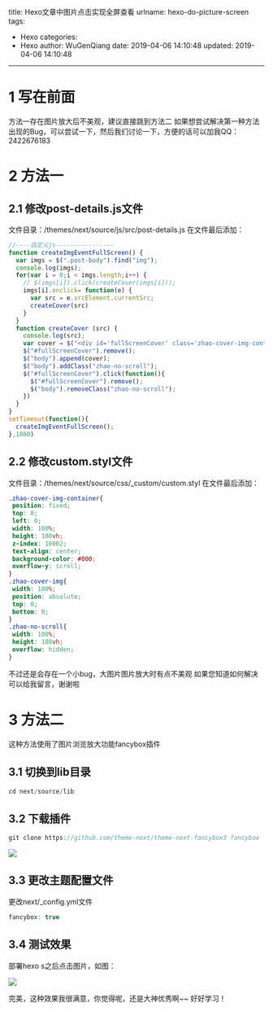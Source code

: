 title: Hexo文章中图片点击实现全屏查看
urlname: hexo-do-picture-screen
tags:
  - Hexo
categories:
  - Hexo
author: WuGenQiang
date: 2019-04-06 14:10:48
updated: 2019-04-06 14:10:48
---
# 1 写在前面
方法一存在图片放大后不美观，建议直接跳到方法二
如果想尝试解决第一种方法出现的Bug，可以尝试一下，然后我们讨论一下，方便的话可以加我QQ：2422676183

# 2 方法一
## 2.1 修改post-details.js文件

文件目录：/themes/next/source/js/src/post-details.js
在文件最后添加：

```js
//----自定义js----------------
function createImgEventFullScreen() {
  var imgs = $(".post-body").find("img");
  console.log(imgs);
  for(var i = 0;i < imgs.length;i++) {
    // $(imgs[i]).click(createCover(imgs[i]));
    imgs[i].onclick= function(e) {
      var src = e.srcElement.currentSrc;
      createCover(src)
    }
  }
  function createCover (src) {
    console.log(src);
    var cover = $("<div id='fullScreenCover' class='zhao-cover-img-container'><img class='zhao-cover-img' src='"+src+"'/></div>");
    $("#fullScreenCover").remove();
    $("body").append(cover);
    $("body").addClass("zhao-no-scroll");
    $("#fullScreenCover").click(function(){
      $("#fullScreenCover").remove();
      $("body").removeClass("zhao-no-scroll");
    })
  }
}
setTimeout(function(){
  createImgEventFullScreen();
},1000)
```
## 2.2 修改custom.styl文件

文件目录：/themes/next/source/css/_custom/custom.styl
在文件最后添加：

```css
.zhao-cover-img-container{
 position: fixed;
 top: 0;
 left: 0;
 width: 100%;
 height: 100vh;
 z-index: 10002;
 text-align: center;
 background-color: #000;
 overflow-y: scroll;
}
.zhao-cover-img{
 width: 100%;
 position: absolute;
 top: 0;
 bottom: 0;
}
.zhao-no-scroll{
 width: 100%;
 height: 100vh;
 overflow: hidden;
}
```
不过还是会存在一个小bug，大图片图片放大时有点不美观
如果您知道如何解决可以给我留言，谢谢啦

# 3 方法二
这种方法使用了图片浏览放大功能fancybox插件

## 3.1 切换到lib目录

```java
cd next/source/lib
```
## 3.2 下载插件

```java
git clone https://github.com/theme-next/theme-next-fancybox3 fancybox
```
![](https://raw.githubusercontent.com/wugenqiang/picGo/master/pictures/20190406155520.png)

## 3.3 更改主题配置文件
更改next/_config.yml文件

```java
fancybox: true
```
## 3.4 测试效果
部署hexo s之后点击图片，如图：

![](https://raw.githubusercontent.com/wugenqiang/picGo/master/pictures/20190406155801.png)

完美，这种效果我很满意，你觉得呢，还是大神优秀啊~~ 好好学习！